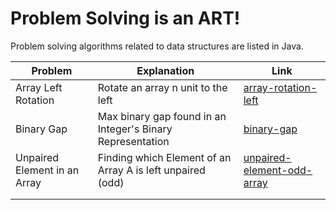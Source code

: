 # Problem Solving is an ART!



Problem solving algorithms related to data structures are listed in Java.

| Problem       | Explanation         | Link                        |
| ------------- | ------------------- | ---------------------       |
| Array Left Rotation          | Rotate an array n unit to the left  |                             [array-rotation-left](https://github.com/yasserkabbout/problem-solving-algorithms/blob/master/array-rotation-left/array-rotation-left.java)|
| Binary Gap         | Max binary gap found in an Integer's Binary Representation               |  [binary-gap](https://github.com/yasserkabbout/problem-solving-algorithms/tree/master/binary-gap)                            | 
| Unpaired Element in an Array       | Finding which Element of an Array A is left unpaired (odd)                | [unpaired-element-odd-array](https://github.com/yasserkabbout/problem-solving-algorithms/tree/master/unpaired-element-odd-array)                             | 
|         |                     |                             |
|         |          |                                 |
